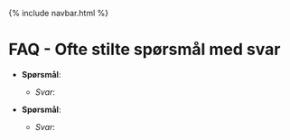 {% include navbar.html %}
# FAQ - Ofte stilte spørsmål med svar
- **Spørsmål**: 
  - *Svar*: 
 
- **Spørsmål**: 
  - *Svar*: 
